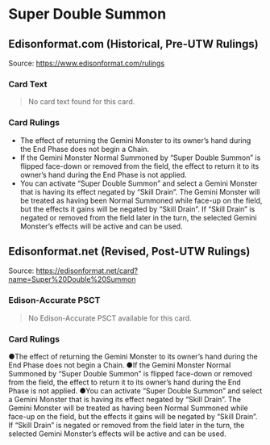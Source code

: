 # Super Double Summon

## Edisonformat.com (Historical, Pre-UTW Rulings)

Source: https://www.edisonformat.com/rulings

### Card Text

> No card text found for this card.

### Card Rulings

*   The effect of returning the Gemini Monster to its owner’s hand during the End Phase does not begin a Chain.
*   If the Gemini Monster Normal Summoned by “Super Double Summon” is flipped face-down or removed from the field, the effect to return it to its owner’s hand during the End Phase is not applied.
*   You can activate “Super Double Summon” and select a Gemini Monster that is having its effect negated by “Skill Drain”. The Gemini Monster will be treated as having been Normal Summoned while face-up on the field, but the effects it gains will be negated by “Skill Drain”. If “Skill Drain” is negated or removed from the field later in the turn, the selected Gemini Monster’s effects will be active and can be used.

## Edisonformat.net (Revised, Post-UTW Rulings)

Source: https://edisonformat.net/card?name=Super%20Double%20Summon

### Edison-Accurate PSCT

> No Edison-Accurate PSCT available for this card.

### Card Rulings

●The effect of returning the Gemini Monster to its owner’s hand during the End Phase does not begin a Chain.
●If the Gemini Monster Normal Summoned by “Super Double Summon” is flipped face-down or removed from the field, the effect to return it to its owner’s hand during the End Phase is not applied.
●You can activate “Super Double Summon” and select a Gemini Monster that is having its effect negated by “Skill Drain”. The Gemini Monster will be treated as having been Normal Summoned while face-up on the field, but the effects it gains will be negated by “Skill Drain”. If “Skill Drain” is negated or removed from the field later in the turn, the selected Gemini Monster’s effects will be active and can be used.
            